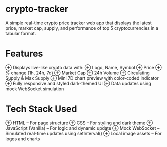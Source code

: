 # crypto-tracker
A simple real-time crypto price tracker web app that displays the latest price, market cap, supply, and performance of top 5 cryptocurrencies in a tabular format.

# Features
 &#8853; Displays live-like crypto data with:
 &#8853; Logo, Name, Symbol
 &#8853; Price
 &#8853; % change (1h, 24h, 7d)
 &#8853; Market Cap
 &#8853; 24h Volume
 &#8853; Circulating Supply & Max Supply
 &#8853; Mini 7D chart preview with color-coded indicator
 &#8853; Fully responsive and styled dark-themed UI
 &#8853; Data updates using mock WebSocket simulation

# Tech Stack Used
 &#8853; HTML – For page structure
 &#8853; CSS – For styling and dark theme
 &#8853; JavaScript (Vanilla) – For logic and dynamic update
 &#8853; Mock WebSocket – Simulated real-time updates using setInterval()
 &#8853; Local image assets – For logos and charts

